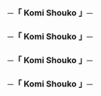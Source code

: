<h3 align="center">
    ─「 Komi Shouko 」─
</h3>

<h3 align="center">
    ─「 Komi Shouko 」─
</h3>

<h3 align="center">
    ─「 Komi Shouko 」─
</h3>

<h3 align="center">
    ─「 Komi Shouko 」─
</h3>
